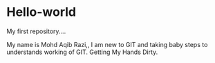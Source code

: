 # Hello-world
My first repository....

My name is Mohd Aqib Razi,, I am new to GIT and taking baby steps to understands working of GIT.
Getting My Hands Dirty.

